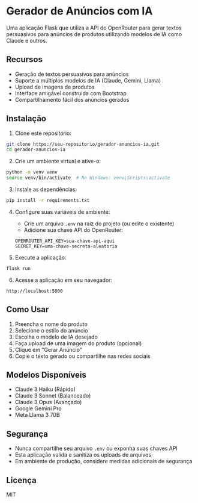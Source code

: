 # Gerador de Anúncios com IA

Uma aplicação Flask que utiliza a API do OpenRouter para gerar textos persuasivos para anúncios de produtos utilizando modelos de IA como Claude e outros.

## Recursos

- Geração de textos persuasivos para anúncios
- Suporte a múltiplos modelos de IA (Claude, Gemini, Llama)
- Upload de imagens de produtos
- Interface amigável construída com Bootstrap
- Compartilhamento fácil dos anúncios gerados

## Instalação

1. Clone este repositório:
```bash
git clone https://seu-repositorio/gerador-anuncios-ia.git
cd gerador-anuncios-ia
```

2. Crie um ambiente virtual e ative-o:
```bash
python -m venv venv
source venv/bin/activate  # No Windows: venv\Scripts\activate
```

3. Instale as dependências:
```bash
pip install -r requirements.txt
```

4. Configure suas variáveis de ambiente:
   - Crie um arquivo `.env` na raiz do projeto (ou edite o existente)
   - Adicione sua chave API do OpenRouter:
   ```
   OPENROUTER_API_KEY=sua-chave-api-aqui
   SECRET_KEY=uma-chave-secreta-aleatoria
   ```

5. Execute a aplicação:
```bash
flask run
```

6. Acesse a aplicação em seu navegador:
```
http://localhost:5000
```

## Como Usar

1. Preencha o nome do produto
2. Selecione o estilo do anúncio
3. Escolha o modelo de IA desejado
4. Faça upload de uma imagem do produto (opcional)
5. Clique em "Gerar Anúncio"
6. Copie o texto gerado ou compartilhe nas redes sociais

## Modelos Disponíveis

- Claude 3 Haiku (Rápido)
- Claude 3 Sonnet (Balanceado)
- Claude 3 Opus (Avançado)
- Google Gemini Pro
- Meta Llama 3 70B

## Segurança

- Nunca compartilhe seu arquivo `.env` ou exponha suas chaves API
- Esta aplicação valida e sanitiza os uploads de arquivos
- Em ambiente de produção, considere medidas adicionais de segurança

## Licença

MIT